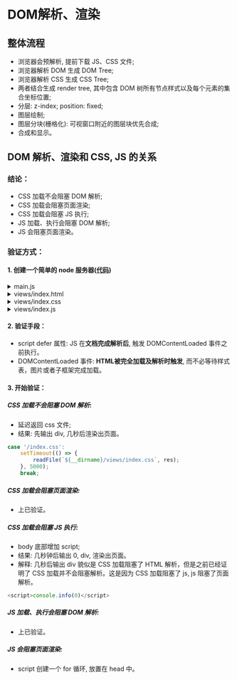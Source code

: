 # DOM解析、渲染
## 整体流程
- 浏览器会预解析, 提前下载 JS、CSS 文件;
- 浏览器解析 DOM 生成 DOM Tree; 
- 浏览器解析 CSS 生成 CSS Tree; 
- 两者结合生成 render tree, 其中包含 DOM 树所有节点样式以及每个元素的集合坐标位置;
- 分层: z-index; position: fixed;
- 图层绘制;
- 图层分块(栅格化): 可视窗口附近的图层块优先合成;
- 合成和显示。
## DOM 解析、渲染和 CSS, JS 的关系
### 结论：
- CSS 加载不会阻塞 DOM 解析;
- CSS 加载会阻塞页面渲染;
- CSS 加载会阻塞 JS 执行;
- JS 加载、执行会阻塞 DOM 解析;
- JS 会阻塞页面渲染。
### 验证方式：
#### 1. 创建一个简单的 node 服务器([代码](./JS和CSS加载与DOM渲染/main.js))
<details>
<Summary>
  main.js
</Summary>
<br>

```javascript
const http = require('http');
const fs = require('fs');

const readFile = function(path, res) {
  fs.readFile(path, (error, data) => {
    res.writeHead(203);
    res.end(data);
  })
};

http.createServer((req, res) => {
  switch(req.url) {
    case '/':
      readFile(`${__dirname}/views/index.html`, res);
      break;
    case '/index.css':
      readFile(`${__dirname}/views/index.css`, res);
      break;
    case '/index.js':
      readFile(`${__dirname}/views/index.js`, res);
      break;
    default:
      res.end();
  }
})
  .listen(3000);
```
</details>

<details>
<Summary>
  views/index.html
</Summary>
<br>

```javascript
<!DOCTYPE html>
<html lang="en">
<head>
  <meta charset="UTF-8">
  <title>index</title>
  <script src="./index.js" defer></script>
  <link rel="stylesheet" href="./index.css">
</head>
<body>
<div>
  div
</div>
</body>
</html>
```
</details>

<details>
<Summary>
  views/index.css
</Summary>
<br>

```javascript
div {
  width: 100%;
  height: 300px;
  background: blue;
}
```
</details>

<details>
<Summary>
  views/index.js
</Summary>
<br>

```javascript
console.info(document.querySelector('div'));
```
</details>

#### 2. 验证手段：
- script defer 属性: JS 在**文档完成解析后**, 触发 DOMContentLoaded 事件之前执行。
- DOMContentLoaded 事件: **HTML被完全加载及解析时触发**, 而不必等待样式表，图片或者子框架完成加载。
#### 3. 开始验证：
##### CSS 加载不会阻塞 DOM 解析:
- 延迟返回 css 文件;
- 结果: 先输出 div, 几秒后渲染出页面。
```javascript
case '/index.css':
    setTimeout(() => {
        readFile(`${__dirname}/views/index.css`, res);
    }, 5000);
    break;
```
##### CSS 加载会阻塞页面渲染:
- 上已验证。
##### CSS 加载会阻塞 JS 执行:
- body 底部增加 script;
- 结果: 几秒钟后输出 0, div, 渲染出页面。
- 解释: 几秒后输出 div 貌似是 CSS 加载阻塞了 HTML 解析，但是之前已经证明了 CSS 加载并不会阻塞解析。这是因为 CSS 加载阻塞了 js, js 阻塞了页面解析。
```javascript
<script>console.info(0)</script>
```
##### JS 加载、执行会阻塞 DOM 解析:
- 上已验证。
##### JS 会阻塞页面渲染:
- script 创建一个 for 循环, 放置在 head 中。

